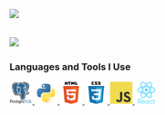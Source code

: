 <img src="https://github-readme-stats.vercel.app/api/top-langs/?username=mhtanmoy&layout=compact"> <br><br>

<img src="https://github-readme-stats.vercel.app/api?username=mhtanmoy&&show_icons=true&title_color=ffffff&icon_color=bb2acf&text_color=daf7dc&bg_color=151515">

<h3 align="left">Languages and Tools I Use</h3>
<p align="left">
        <a href="https://github.com/mhtanmoy" target="_blank"> <img src="https://raw.githubusercontent.com/devicons/devicon/master/icons/postgresql/postgresql-original-wordmark.svg" alt="postgresql" width="40" height="40"/> </a>
    <a href="https://github.com/mhtanmoy" target="_blank"> <img src="https://raw.githubusercontent.com/devicons/devicon/master/icons/python/python-original.svg" alt="python" width="40" height="40"/> </a>
    <a href="https://github.com/mhtanmoy" target="_blank"> <img src="https://raw.githubusercontent.com/devicons/devicon/master/icons/html5/html5-original-wordmark.svg" alt="html5" width="40" height="40"/> </a>
    <a href="https://github.com/mhtanmoy" target="_blank"> <img src="https://raw.githubusercontent.com/devicons/devicon/master/icons/css3/css3-original-wordmark.svg" alt="css3" width="40" height="40"/> </a>
    <a href="https://github.com/mhtanmoy" target="_blank"> <img src="https://raw.githubusercontent.com/devicons/devicon/master/icons/javascript/javascript-original.svg" alt="javascript" width="40" height="40"/> </a>
      <a href="https://github.com/mhtanmoy" target="_blank"> <img src="https://raw.githubusercontent.com/devicons/devicon/master/icons/react/react-original-wordmark.svg" alt="react" width="40" height="40"/> </a>
    </p>

